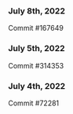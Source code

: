 ### July 8th, 2022

Commit #167649

### July 5th, 2022

Commit #314353


### July 4th, 2022

Commit #72281
